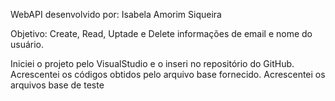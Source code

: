 WebAPI desenvolvido por: Isabela Amorim Siqueira

Objetivo: Create, Read, Uptade e Delete informações de email e nome do usuário.

Iniciei o projeto pelo VisualStudio e o inseri no repositório do GitHub.
Acrescentei os códigos obtidos pelo arquivo base fornecido.
Acrescentei os arquivos base de teste